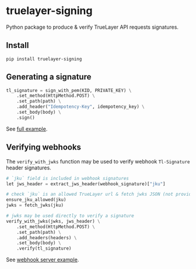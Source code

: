 # truelayer-signing

Python package to produce & verify TrueLayer API requests signatures.

## Install
```
pip install truelayer-signing
```

## Generating a signature

```python
tl_signature = sign_with_pem(KID, PRIVATE_KEY) \
    .set_method(HttpMethod.POST) \
    .set_path(path) \
    .add_header("Idempotency-Key", idempotency_key) \
    .set_body(body) \
    .sign()
```
See [full example](./examples/sign-request/).

## Verifying webhooks
The `verify_with_jwks` function may be used to verify webhook `Tl-Signature` header signatures.

```python
# `jku` field is included in webhook signatures
let jws_header = extract_jws_header(webhook_signature)["jku"]

# check `jku` is an allowed TrueLayer url & fetch jwks JSON (not provided by this lib)
ensure_jku_allowed(jku)
jwks = fetch_jwks(jku)

# jwks may be used directly to verify a signature
verify_with_jwks(jwks, jws_header) \
    .set_method(HttpMethod.POST) \
    .set_path(path) \
    .add_headers(headers) \
    .set_body(body) \
    .verify(tl_signature)
```

See [webhook server example](./examples/webhook-server/).

